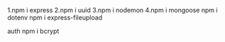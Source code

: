 1.npm i express
2.npm i uuid
3.npm i nodemon
4.npm i mongoose
 npm i dotenv
 npm i express-fileupload

auth
npm i bcrypt